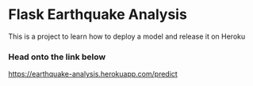 # Flask Earthquake Analysis
 This is a project to learn how to deploy a model and release it on Heroku

### Head onto the link below
https://earthquake-analysis.herokuapp.com/predict
